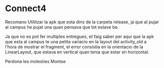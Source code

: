 # Connect4

Recomano Utilitzar la apk que esta dins de la carpeta release, ja que al pujar al campus he pujat una quan pensava que tot estave be.

Ja que no es pot fer multiples entregues, et faig saber per aqui que la apk que esta al campus te una petita variacio en la layout del activity_old a l'hora de mostrar el fragment, el error consistia en la orientacio de la LinearLayout, que estava en vertical quan tenia que estar en horizontal.

Perdona les molesties Montse
